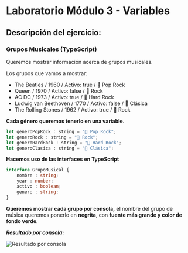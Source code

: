 # Laboratorio Módulo 3 - Variables
## Descripción del ejercicio:

### Grupos Musicales (TypeScript)
Queremos mostrar información acerca de grupos musicales.

Los grupos que vamos a mostrar:

* The Beatles / 1960 / Activo: true / 🎵 Pop Rock
* Queen / 1970 / Activo: false / 🎸 Rock
* AC DC / 1973 / Activo: true / 🤘 Hard Rock
* Ludwig van Beethoven / 1770 / Activo: false / 🎼 Clásica
* The Rolling Stones / 1962 / Activo: true / 🎸 Rock

**Cada género queremos tenerlo en una variable.**

```JavaScript
let generoPopRock : string = "🎵 Pop Rock";
let generoRock : string = "🎸 Rock";
let generoHardRock : string = "🤘 Hard Rock";
let generoClasica : string = "🎼 Clásica";
```
**Hacemos uso de las interfaces en TypeScript**

```TypeScript
interface GrupoMusical {
    nombre : string;
    year : number;
    activo : boolean;
    genero : string;
}
```

**Queremos mostrar cada grupo por consola,** el nombre del grupo de música queremos ponerlo en **negrita**, con **fuente más grande y color de fondo verde**.

***Resultado por consola:*** 

![Resultado por consola](/src/images_readme/resultado_readme.PNG)
